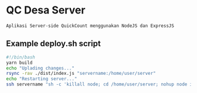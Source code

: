 # QC Desa Server

    Aplikasi Server-side QuickCount menggunakan NodeJS dan ExpressJS

## Example deploy.sh script

``` bash
#!/bin/bash
yarn build
echo "Uplading changes..."
rsync -rav ./dist/index.js "servername:/home/user/server"
echo "Restarting server..."
ssh servername "sh -c 'killall node; cd /home/user/server; nohup node index.js --passcode ADMINPASSWORD > /dev/null 2>&1 &'"

```
